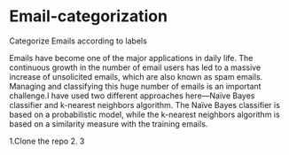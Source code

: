 # Email-categorization
Categorize Emails according to labels

Emails have become one of the major applications in daily life. The continuous growth in the number of email users has led to a massive increase of unsolicited emails, which are also known as spam emails. Managing and classifying this huge number of emails is an important challenge.I  have used two different approaches here—Naïve Bayes classifier and k-nearest neighbors algorithm. The Naïve Bayes classifier is based on a probabilistic model, while the k-nearest neighbors algorithm is based on a similarity measure with the training emails. 

1.Clone the repo
2.
3
